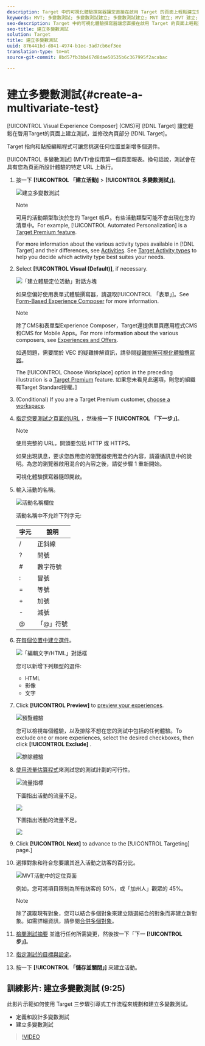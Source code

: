 ```yaml
---
description: Target 中的可視化體驗撰寫器讓您直接在啟用 Target 的頁面上輕鬆建立您的測試，以及在 Target 內修改頁面的部分。
keywords: MVT; 多變數測試; 多變數測試建立; 多變數測試建立; MVT 建立; MVT 建立; MVT 如何; 多變數測試如何
seo-description: Target 中的可視化體驗撰寫器讓您直接在啟用 Target 的頁面上輕鬆建立您的測試，以及在 Target 內修改頁面的部分。
seo-title: 建立多變數測試
solution: Target
title: 建立多變數測試
uuid: 876441bd-d841-4974-b1ec-3ad7cb6ef3ee
translation-type: tm+mt
source-git-commit: 8bd57fb3bb467d8dae50535b6c367995f2acabac

---
```



# 建立多變數測試{#create-a-multivariate-test}

[!UICONTROL Visual Experience Composer] (CMS)可 [!DNL Target] 讓您輕鬆在啓用Target的頁面上建立測試，並修改內頁部分 [!DNL Target]。

Target 指向和點按編輯程式可讓您挑選任何位置並新增多個選件。

[!UICONTROL 多變數測試] (MVT)會採用第一個頁面報表。換句話說，測試會在具有您為頁面所設計體驗的特定 URL 上執行。

1. 按一下 **[!UICONTROL 「建立活動]** &gt; **[!UICONTROL 多變數測試」]**。

   ![建立多變數測試](/help/c-activities/c-multivariate-testing/t-create-multivariate-test/assets/create-multivariate.png)

   >[!NOTE]
   >
   >可用的活動類型取決於您的 Target 帳戶。有些活動類型可能不會出現在您的清單中。For example, [!UICONTROL Automated Personalization] is a [Target Premium feature](/help/c-intro/intro.md#premium).
   >
   >For more information about the various activity types available in [!DNL Target] and their differences, see [Activities](../../../c-activities/activities.md#concept_D317A95A1AB54674BA7AB65C7985BA03). See [Target Activity types](/help/c-activities/target-activities-guide.md) to help you decide which activity type best suites your needs.

1. Select **[!UICONTROL Visual (Default)]**, if necessary.

   ![「建立體驗定位活動」對話方塊](/help/c-activities/t-experience-target/t-xt-create/assets/form_url-new.png)

   如果您偏好使用表單式體驗撰寫器，請選取[!UICONTROL 「表單」]。See [Form-Based Experience Composer](/help/c-experiences/form-experience-composer.md) for more information.

   >[!NOTE]
   >
   >除了CMS和表單型Experience Composer，Target還提供單頁應用程式CMS和CMS for Mobile Apps。For more information about the various composers, see [Experiences and Offers](/help/c-experiences/experiences.md).
   >
   >如遇問題，需要關於 VEC 的疑難排解資訊，請參閱[疑難排解可視化體驗撰寫器](/help/c-experiences/c-visual-experience-composer/r-troubleshoot-composer/troubleshoot-composer.md)。
   >
   >The [!UICONTROL Choose Workplace] option in the preceding illustration is a [Target Premium](/help/c-intro/intro.md) feature. 如果您未看見此選項，則您的組織有Target Standard授權。]

1. (Conditional) If you are a Target Premium customer, [choose a workspace](/help/administrating-target/c-user-management/property-channel/property-channel.md).

1. [指定您要測試之頁面的URL](../../../c-activities/c-multivariate-testing/t-create-multivariate-test/url.md#concept_C12E4A85FF3B4E518E3110F6CF1AF9C0) ，然後按一下 **[!UICONTROL 「下一步」]**。

   >[!NOTE]
   >
   >使用完整的 URL，開頭要包括 HTTP 或 HTTPS。

   如果出現訊息，要求您啟用您的瀏覽器使用混合的內容，請遵循訊息中的說明。為您的瀏覽器啟用混合的內容之後，請從步驟 1 重新開始。

   可視化體驗撰寫器隨即開啟。

1. 輸入活動的名稱。

   ![活動名稱欄位](/help/c-activities/c-multivariate-testing/t-create-multivariate-test/assets/activityname.png)

   活動名稱中不允許下列字元:

   | 字元 | 說明 |
   |--- |--- |
   | / | 正斜線 |
   | ? | 問號 |
   | # | 數字符號 |
   | : | 冒號 |
   | = | 等號 |
   | + | 加號 |
   | - | 減號 |
   | @ | 「@」符號 |

1. [在每個位置中建立選件](../../../c-activities/c-multivariate-testing/t-create-multivariate-test/add-offers.md#concept_DCE6B45C30F7419B8EC17AFDEE8D8AA6)。

   ![「編輯文字/HTML」對話框](/help/c-activities/c-multivariate-testing/t-create-multivariate-test/assets/editoffers.png)

   您可以新增下列類型的選件:

   * HTML
   * 影像
   * 文字

1. Click **[!UICONTROL Preview]** to [preview your experiences](/help/c-activities/c-multivariate-testing/t-create-multivariate-test/preview-experiences.md).

   ![預覽體驗](/help/c-activities/c-multivariate-testing/t-create-multivariate-test/assets/preview-mvt.png)

   您可以檢視每個體驗，以及排除不想在您的測試中包括的任何體驗。To exclude one or more experiences, select the desired checkboxes, then click **[!UICONTROL Exclude]** .

   ![排除體驗](/help/c-activities/c-multivariate-testing/t-create-multivariate-test/assets/preview-mvt-exclude.png)

1. [使用流量估算程式](../../../c-activities/c-multivariate-testing/t-create-multivariate-test/traffic-estimator.md#task_71AA6922AFD447EA8C5E610A78ABA714)來測試您的測試計劃的可行性。

   ![流量指標](/help/c-activities/c-multivariate-testing/t-create-multivariate-test/assets/mvt-traffic-indicator.png)

   下圖指出活動的流量不足。

   ![](assets/estimator.png)

   下圖指出活動的流量不足。

   ![](assets/estimator2.png)

1. Click **[!UICONTROL Next]** to advance to the [!UICONTROL Targeting] page.]

1. 選擇對象和符合您要讓其進入活動之訪客的百分比。

   ![MVT活動中的定位頁面](/help/c-activities/c-multivariate-testing/t-create-multivariate-test/assets/mvt_audperc.png)

   例如，您可將項目限制為所有訪客的 50%，或「加州人」觀眾的 45%。

   >[!NOTE]
   >
   >除了選取現有對象，您可以結合多個對象來建立隨選結合的對象而非建立新對象。如需詳細資訊，請參閱[合併多個對象](../../../c-target/combining-multiple-audiences.md#concept_A7386F1EA4394BD2AB72399C225981E5)。

1. [檢閱測試摘要](../../../c-activities/c-multivariate-testing/t-create-multivariate-test/test-summary.md#reference_971AB225963A4DC18EEB5B0E20F0A4A7) 並進行任何所需變更，然後按一下「下一 **[!UICONTROL 步」]**。

1. [指定測試的目標與設定](../../../c-activities/c-multivariate-testing/t-create-multivariate-test/goals-and-settings.md#reference_B25389FD6F3A4989801E740364B089CC)。

1. 按一下 **[!UICONTROL 「儲存並關閉」]** 來建立活動。

## 訓練影片: 建立多變數測試 (9:25)

此影片示範如何使用 Target 三步驟引導式工作流程來規劃和建立多變數測試。

* 定義和設計多變數測試
* 建立多變數測試

>[!VIDEO](https://video.tv.adobe.com/v/17395?captions=chi_hant)
